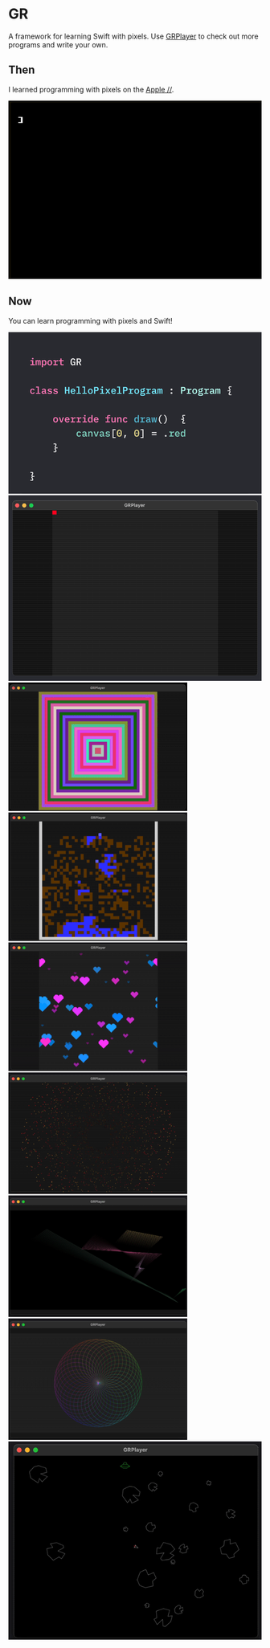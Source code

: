 # GR

A framework for learning Swift with pixels. Use [GRPlayer](https://github.com/wolfmcnally/GRPlayer) to check out more programs and write your own.

## Then

I learned programming with pixels on the [Apple //](https://www.scullinsteel.com/apple2/#dos33master).

![](Docs/Apple-2-GR.gif)

## Now

You can learn programming with pixels and Swift!

![](Docs/HelloPixel-Program.png)
![](Docs/HelloPixel-Window.png)
![](Docs/Mandala.gif)
![](Docs/Drip.gif)
![](Docs/RainingHearts.gif)
![](Docs/Whirlwind.gif)
![](Docs/DancingLine.gif)
![](Docs/HelloTurtle.gif)
![](Docs/SpaceRocks.gif)
